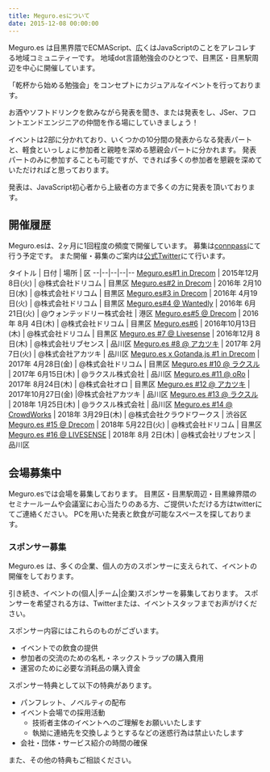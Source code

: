 ```yaml
---
title: Meguro.esについて
date: 2015-12-08 00:00:00
---
```


Meguro.es は目黒界隈でECMAScript、広くはJavaScriptのことをアレコレする地域コミュニティーです。
地域dot言語勉強会のひとつで、目黒区・目黒駅周辺を中心に開催しています。

「乾杯から始める勉強会」をコンセプトにカジュアルなイベントを行っております。

お酒やソフトドリンクを飲みながら発表を聞き、または発表をし、JSer、フロントエンドエンジニアの仲間を作る場にしていきましょう！

イベントは2部に分かれており、いくつかの10分間の発表からなる発表パートと、軽食といっしょに参加者と親睦を深める懇親会パートに分かれます。 発表パートのみに参加することも可能ですが、できれば多くの参加者を懇親を深めていただければと思っております。

発表は、JavaScript初心者から上級者の方まで多くの方に発表を頂いております。

## 開催履歴

Meguro.esは、2ヶ月に1回程度の頻度で開催しています。
募集は[connpass](http://meguroes.connpass.com/)にて行う予定です。
また開催・募集のご案内は[公式Twitter](https://twitter.com/meguroes/)にて行います。

タイトル | 日付 | 場所 | 区 
--|--|--|--|--
[Meguro.es#1 in Drecom](http://meguroes.connpass.com/event/21510/)        | 2015年12月 8日(火) | @株式会社ドリコム | 目黒区
[Meguro.es#2 in Drecom](http://meguroes.connpass.com/event/25018/)        | 2016年 2月10日(水) | @株式会社ドリコム | 目黒区
[Meguro.es#3 in Drecom](http://meguroes.connpass.com/event/28320/)        | 2016年 4月19日(火) | @株式会社ドリコム  | 目黒区
[Meguro.es#4 @ Wantedly](http://meguroes.connpass.com/event/32167/)       | 2016年 6月21日(火) | @ウォンテッドリー株式会社 | 港区
[Meguro.es#5 @ Drecom](http://meguroes.connpass.com/event/35123/)         | 2016年 8月 4日(木) | @株式会社ドリコム | 目黒区
[Meguro.es#6](http://meguroes.connpass.com/event/39081/)                  | 2016年10月13日(木) | @株式会社ドリコム | 目黒区
[Meguro.es #7 @ Livesense](https://meguroes.connpass.com/event/42003/)    | 2016年12月 8日(木) | @株式会社リブセンス | 品川区
[Meguro.es #8 @ アカツキ](https://meguroes.connpass.com/event/47839/)      | 2017年 2月 7日(火) | @株式会社アカツキ | 品川区
[Meguro.es x Gotanda.js #1 in Drecom](https://meguroes.connpass.com/event/49543/) | 2017年 4月28日(金) | @株式会社ドリコム | 目黒区
[Meguro.es #10 @ ラクスル](https://meguroes.connpass.com/event/55646/)     | 2017年 6月15日(木) | @ラクスル株式会社 | 品川区
[Meguro.es #11 @ oRo](https://meguroes.connpass.com/event/61531/)         | 2017年 8月24日(木) | @株式会社オロ | 目黒区
[Meguro.es #12 @ アカツキ](https://meguroes.connpass.com/event/69282/)     | 2017年10月27日(金) |@株式会社アカツキ | 品川区
[Meguro.es #13 @ ラクスル](https://meguroes.connpass.com/event/74274/)     | 2018年 1月25日(木) | @ラクスル株式会社 | 品川区
[Meguro.es #14 @ CrowdWorks](https://meguroes.connpass.com/event/80656/)  | 2018年 3月29日(木) | @株式会社クラウドワークス | 渋谷区
[Meguro.es #15 @ Drecom](http://meguroes.connpass.com/event/85649/)       | 2018年 5月22日(火) | @株式会社ドリコム | 目黒区
[Meguro.es #16 @ LIVESENSE](https://meguroes.connpass.com/event/93734/)    | 2018年 8月 2日(木) | @株式会社リブセンス | 品川区



## 会場募集中

Meguro.esでは会場を募集しております。
目黒区・目黒駅周辺・目黒線界隈のセミナールームや会議室にお心当たりのある方、ご提供いただける方はtwitterにてご連絡ください。
PCを用いた発表と飲食が可能なスペースを探しております。


### スポンサー募集

Meguro.es は、多くの企業、個人の方のスポンサーに支えられて、イベントの開催をしております。

引き続き、イベントの(個人|チーム|企業)スポンサーを募集しております。
スポンサーを希望される方は、Twitterまたは、イベントスタッフまでお声がけください。

スポンサー内容にはこれらのものがございます。
- イベントでの飲食の提供
- 参加者の交流のための名札・ネックストラップの購入費用
- 運営のために必要な消耗品の購入資金

スポンサー特典として以下の特典があります。
- パンフレット、ノベルティの配布
- イベント会場での採用活動
  - 技術者主体のイベントへのご理解をお願いいたします
  - 執拗に連絡先を交換しようとするなどの迷惑行為は禁止いたします
- 会社・団体・サービス紹介の時間の確保

また、その他の特典もご相談ください。
